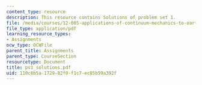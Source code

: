 ```yaml
---
content_type: resource
description: This resource contains Solutions of problem set 1.
file: /media/courses/12-005-applications-of-continuum-mechanics-to-earth-atmospheric-and-planetary-sciences-spring-2006/110c8b5a172982f0f1c7ec85b59a392f_ps1_solutions.pdf
file_type: application/pdf
learning_resource_types:
- Assignments
ocw_type: OCWFile
parent_title: Assignments
parent_type: CourseSection
resourcetype: Document
title: ps1_solutions.pdf
uid: 110c8b5a-1729-82f0-f1c7-ec85b59a392f
---
```

